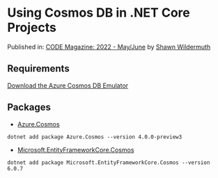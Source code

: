 # Using Cosmos DB in .NET Core Projects

Published in: [CODE Magazine: 2022 - May/June](https://www.codemag.com/Article/2205061/Using-Cosmos-DB-in-.NET-Core-Projects) by [Shawn Wildermuth](https://www.codemag.com/People/Bio/Shawn.Wildermuth)

## Requirements

  [Download the Azure Cosmos DB Emulator](https://docs.microsoft.com/en-us/azure/cosmos-db/local-emulator?tabs=ssl-netstd21)
  
## Packages
* [Azure.Cosmos](https://www.nuget.org/packages/Azure.Cosmos)
  
`
dotnet add package Azure.Cosmos --version 4.0.0-preview3
`
* [Microsoft.EntityFrameworkCore.Cosmos](https://www.nuget.org/packages/Microsoft.EntityFrameworkCore.Cosmos)

`
dotnet add package Microsoft.EntityFrameworkCore.Cosmos --version 6.0.7
`  